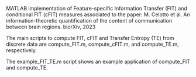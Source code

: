 MATLAB implementation of Feature-specific Information Transfer (FIT) and conditional FIT (cFIT) measures associated to the paper:
M. Celotto et al. An information-theoretic quantification of the content of communication between brain regions. biorXiv, 2023

The main scripts to compute FIT, cFIT and Transfer Entropy (TE) from discrete data are compute_FIT.m, compute_cFIT.m, and compute_TE.m, respectively.

The example_FIT_TE.m script shows an example application of compute_FIT and compute_TE.
